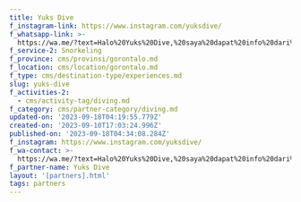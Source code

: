 ```yaml
---
title: Yuks Dive
f_instagram-link: https://www.instagram.com/yuksdive/
f_whatsapp-link: >-
  https://wa.me/?text=Halo%20Yuks%20Dive,%20saya%20dapat%20info%20dari%20@loocale.id%20dan%20punya%20pertanyaan
f_service-2: Snorkeling
f_province: cms/provinsi/gorontalo.md
f_location: cms/location/gorontalo.md
f_type: cms/destination-type/experiences.md
slug: yuks-dive
f_activities-2:
  - cms/activity-tag/diving.md
f_category: cms/partner-category/diving.md
updated-on: '2023-09-18T04:19:55.779Z'
created-on: '2023-09-10T17:03:24.996Z'
published-on: '2023-09-18T04:34:08.284Z'
f_instagram: https://www.instagram.com/yuksdive/
f_wa-contact: >-
  https://wa.me/?text=Halo%20Yuks%20Dive,%20saya%20dapat%20info%20dari%20@loocale.id%20dan%20punya%20pertanyaan
f_partner-name: Yuks Dive
layout: '[partners].html'
tags: partners
---
```



